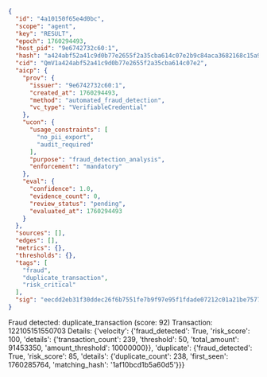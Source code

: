 ```json
{
  "id": "4a10150f65e4d0bc",
  "scope": "agent",
  "key": "RESULT",
  "epoch": 1760294493,
  "host_pid": "9e6742732c60:1",
  "hash": "a424abf52a41c9d0b77e2655f2a35cba614c07e2b9c84aca3682168c15a9ce66",
  "cid": "QmV1a424abf52a41c9d0b77e2655f2a35cba614c07e2",
  "aicp": {
    "prov": {
      "issuer": "9e6742732c60:1",
      "created_at": 1760294493,
      "method": "automated_fraud_detection",
      "vc_type": "VerifiableCredential"
    },
    "ucon": {
      "usage_constraints": [
        "no_pii_export",
        "audit_required"
      ],
      "purpose": "fraud_detection_analysis",
      "enforcement": "mandatory"
    },
    "eval": {
      "confidence": 1.0,
      "evidence_count": 0,
      "review_status": "pending",
      "evaluated_at": 1760294493
    }
  },
  "sources": [],
  "edges": [],
  "metrics": {},
  "thresholds": {},
  "tags": [
    "fraud",
    "duplicate_transaction",
    "risk_critical"
  ],
  "sig": "eecdd2eb31f30ddec26f6b7551fe7b9f97e95f1fdade07212c01a21be757755e"
}
```

Fraud detected: duplicate_transaction (score: 92)
Transaction: 122105151550703
Details: {'velocity': {'fraud_detected': True, 'risk_score': 100, 'details': {'transaction_count': 239, 'threshold': 50, 'total_amount': 91453350, 'amount_threshold': 10000000}}, 'duplicate': {'fraud_detected': True, 'risk_score': 85, 'details': {'duplicate_count': 238, 'first_seen': 1760285764, 'matching_hash': '1af10bcd1b5a60d5'}}}